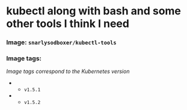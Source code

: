 # kubectl along with bash and some other tools I think I need

### Image: `snarlysodboxer/kubectl-tools`

### Image tags:
_Image tags correspond to the Kubernetes version_
* * `v1.5.1`
* * `v1.5.2`

